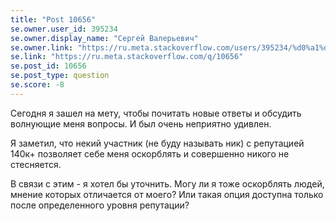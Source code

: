```yaml
---
title: "Post 10656"
se.owner.user_id: 395234
se.owner.display_name: "Сергей Валерьевич"
se.owner.link: "https://ru.meta.stackoverflow.com/users/395234/%d0%a1%d0%b5%d1%80%d0%b3%d0%b5%d0%b9-%d0%92%d0%b0%d0%bb%d0%b5%d1%80%d1%8c%d0%b5%d0%b2%d0%b8%d1%87"
se.link: "https://ru.meta.stackoverflow.com/q/10656"
se.post_id: 10656
se.post_type: question
se.score: -8
---
```

<p>Сегодня я зашел на мету, чтобы почитать новые ответы и обсудить волнующие меня вопросы. И был очень неприятно удивлен.</p>
<p>Я заметил, что некий участник (не буду называть ник) с репутацией 140к+  позволяет себе меня оскорблять и совершенно никого не стесняется.</p>
<p>В связи с этим - я хотел бы уточнить. Могу ли я тоже оскорблять людей, мнение которых отличается от моего? Или такая опция доступна только после определенного уровня репутации?</p>
